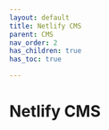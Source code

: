 ```yaml
---
layout: default
title: Netlify CMS
parent: CMS
nav_order: 2
has_children: true
has_toc: true

---
```


# Netlify CMS
